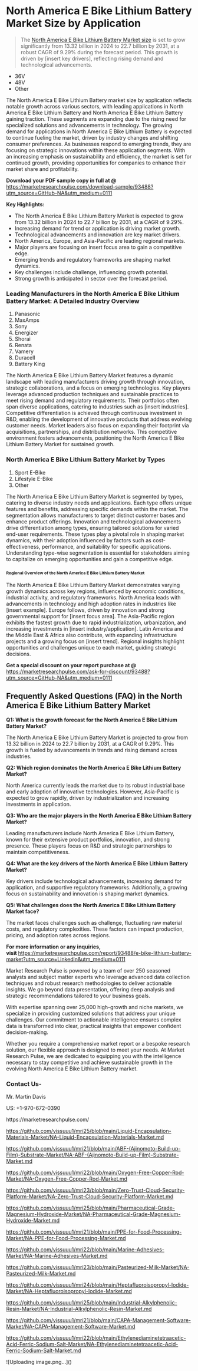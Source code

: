 <h1>North America E Bike Lithium Battery Market&nbsp;Size by Application</h1><blockquote><p>The <a href="https://marketresearchpulse.com/download-sample/93488?utm_source=GitHub-NA&amp;utm_medium=0111">North America E Bike Lithium Battery Market size</a> is set to grow significantly from 13.32 billion in 2024 to 22.7 billion by 2031, at a robust CAGR of 9.29% during the forecast period. This growth is driven by [insert key drivers], reflecting rising demand and technological advancements.</p></blockquote><ul><li>36V<li> 48V<li> Other</li></ul><p>The North America E Bike Lithium Battery market size by application reflects notable growth across various sectors, with leading applications in North America E Bike Lithium Battery and North America E Bike Lithium Battery gaining traction. These segments are expanding due to the rising need for specialized solutions and advancements in technology. The growing demand for applications in North America E Bike Lithium Battery is expected to continue fueling the market, driven by industry changes and shifting consumer preferences. As businesses respond to emerging trends, they are focusing on strategic innovations within these application segments. With an increasing emphasis on sustainability and efficiency, the market is set for continued growth, providing opportunities for companies to enhance their market share and profitability.</p><p><strong>Download your PDF sample copy in full at @ </strong><a href="https://marketresearchpulse.com/download-sample/93488?utm_source=GitHub-NA&amp;utm_medium=0111">https://marketresearchpulse.com/download-sample/93488?utm_source=GitHub-NA&amp;utm_medium=0111</a></p><p><strong>Key Highlights: </strong></p><ul><li>The North America E Bike Lithium Battery Market is expected to grow from 13.32 billion in 2024 to 22.7 billion by 2031, at a CAGR of 9.29%.</li><li>Increasing demand for trend or application is driving market growth.</li><li>Technological advancements and innovation are key market drivers.</li><li>North America, Europe, and Asia-Pacific are leading regional markets.</li><li>Major players are focusing on insert focus area to gain a competitive edge.</li><li>Emerging trends and regulatory frameworks are shaping market dynamics.</li><li>Key challenges include challenge, influencing growth potential.</li><li>Strong growth is anticipated in sector over the forecast period.</li></ul><h3>Leading Manufacturers in the North America E Bike Lithium Battery Market: A Detailed Industry Overview</h3><ol><li>Panasonic</li><li>MaxAmps</li><li>Sony</li><li>Energizer</li><li>Shorai</li><li>Renata</li><li>Vamery</li><li>Duracell</li><li>Battery King</li></ol><div class="flex max-w-full flex-col flex-grow"><div class="min-h-8 text-message flex w-full flex-col items-end gap-2 whitespace-normal break-words [.text-message+&amp;]:mt-5" dir="auto" data-message-author-role="assistant" data-message-id="fd8432e4-4910-450d-b182-61b7bfb0a01f" data-message-model-slug="gpt-4o"><div class="flex w-full flex-col gap-1 empty:hidden first:pt-[3px]"><div class="markdown prose w-full break-words dark:prose-invert light"><p>The North America E Bike Lithium Battery Market features a dynamic landscape with leading manufacturers driving growth through innovation, strategic collaborations, and a focus on emerging technologies. Key players leverage advanced production techniques and sustainable practices to meet rising demand and regulatory requirements. Their portfolios often span diverse applications, catering to industries such as [insert industries]. Competitive differentiation is achieved through continuous investment in R&amp;D, enabling the development of innovative products that address evolving customer needs. Market leaders also focus on expanding their footprint via acquisitions, partnerships, and distribution networks. This competitive environment fosters advancements, positioning the North America E Bike Lithium Battery Market for sustained growth.</p></div></div></div></div><h3>North America E Bike Lithium Battery Market by Types</h3><ol><li>Sport E-Bike<li> Lifestyle E-Bike<li> Other</li></ol><div class="flex max-w-full flex-col flex-grow"><div class="min-h-8 text-message flex w-full flex-col items-end gap-2 whitespace-normal break-words [.text-message+&amp;]:mt-5" dir="auto" data-message-author-role="assistant" data-message-id="084470be-0bb7-4664-bddf-5156b4f41249" data-message-model-slug="gpt-4o-mini"><div class="flex w-full flex-col gap-1 empty:hidden first:pt-[3px]"><div class="markdown prose w-full break-words dark:prose-invert light"><p>The North America E Bike Lithium Battery Market is segmented by types, catering to diverse industry needs and applications. Each type offers unique features and benefits, addressing specific demands within the market. The segmentation allows manufacturers to target distinct customer bases and enhance product offerings. Innovation and technological advancements drive differentiation among types, ensuring tailored solutions for varied end-user requirements. These types play a pivotal role in shaping market dynamics, with their adoption influenced by factors such as cost-effectiveness, performance, and suitability for specific applications. Understanding type-wise segmentation is essential for stakeholders aiming to capitalize on emerging opportunities and gain a competitive edge.</p></div></div></div></div><h3><span style="font-size: 11px;">Regional Overview of the North America E Bike Lithium Battery Market</span></h3><div class="flex max-w-full flex-col flex-grow"><div class="min-h-8 text-message flex w-full flex-col items-end gap-2 whitespace-normal break-words [.text-message+&amp;]:mt-5" dir="auto" data-message-author-role="assistant" data-message-id="e9038762-ce64-4e30-91c9-9bd413514231" data-message-model-slug="gpt-4o-mini"><div class="flex w-full flex-col gap-1 empty:hidden first:pt-[3px]"><div class="markdown prose w-full break-words dark:prose-invert light"><p>The North America E Bike Lithium Battery Market demonstrates varying growth dynamics across key regions, influenced by economic conditions, industrial activity, and regulatory frameworks. North America leads with advancements in technology and high adoption rates in industries like [insert example]. Europe follows, driven by innovation and strong governmental support for [insert focus area]. The Asia-Pacific region exhibits the fastest growth due to rapid industrialization, urbanization, and increasing investments in [insert industry/application]. Latin America and the Middle East &amp; Africa also contribute, with expanding infrastructure projects and a growing focus on [insert trend]. Regional insights highlight opportunities and challenges unique to each market, guiding strategic decisions.</p></div></div></div></div><p><strong>Get a special discount on your report purchase at @ </strong><a href="https://marketresearchpulse.com/ask-for-discount/93488?utm_source=GitHub-NA&amp;utm_medium=0111">https://marketresearchpulse.com/ask-for-discount/93488?utm_source=GitHub-NA&amp;utm_medium=0111</a></p><h2>Frequently Asked Questions (FAQ) in the North America E Bike Lithium Battery Market</h2><p><strong>Q1: What is the growth forecast for the North America E Bike Lithium Battery Market?</strong></p><p>The North America E Bike Lithium Battery Market is projected to grow from 13.32 billion in 2024 to 22.7 billion by 2031, at a CAGR of 9.29%. This growth is fueled by advancements in trends and rising demand across industries.</p><p><strong>Q2: Which region dominates the North America E Bike Lithium Battery Market?</strong></p><p>North America currently leads the market due to its robust industrial base and early adoption of innovative technologies. However, Asia-Pacific is expected to grow rapidly, driven by industrialization and increasing investments in application.</p><p><strong>Q3: Who are the major players in the North America E Bike Lithium Battery Market?</strong></p><p>Leading manufacturers include North America E Bike Lithium Battery, known for their extensive product portfolios, innovation, and strong presence. These players focus on R&amp;D and strategic partnerships to maintain competitiveness.</p><p><strong>Q4: What are the key drivers of the North America E Bike Lithium Battery Market?</strong></p><p>Key drivers include technological advancements, increasing demand for application, and supportive regulatory frameworks. Additionally, a growing focus on sustainability and innovation is shaping market dynamics.</p><p><strong>Q5: What challenges does the North America E Bike Lithium Battery Market face?</strong></p><p>The market faces challenges such as challenge, fluctuating raw material costs, and regulatory complexities. These factors can impact production, pricing, and adoption rates across regions.</p><p><strong>For more information or any inquiries, visit&nbsp;</strong><a href="https://marketresearchpulse.com/report/93488/e-bike-lithium-battery-market?utm_source=Linkedin&utm_medium=0111">https://marketresearchpulse.com/report/93488/e-bike-lithium-battery-market?utm_source=Linkedin&utm_medium=0111</a></p><p>Market Research Pulse is powered by a team of over 250 seasoned analysts and subject matter experts who leverage advanced data collection techniques and robust research methodologies to deliver actionable insights. We go beyond data presentation, offering deep analysis and strategic recommendations tailored to your business goals.</p><p>With expertise spanning over 25,000 high-growth and niche markets, we specialize in providing customized solutions that address your unique challenges. Our commitment to actionable intelligence ensures complex data is transformed into clear, practical insights that empower confident decision-making.</p><p>Whether you require a comprehensive market report or a bespoke research solution, our flexible approach is designed to meet your needs. At Market Research Pulse, we are dedicated to equipping you with the intelligence necessary to stay competitive and achieve sustainable growth in the evolving North America E Bike Lithium Battery market.</p><h3><strong>Contact Us-</strong></h3><p>Mr. Martin Davis</p><p>US: +1-970-672-0390</p><p>https://marketresearchpulse.com/</p><p><a href="https://github.com/vissuuu1/mri25/blob/main/Liquid-Encapsulation-Materials-Market/NA-Liquid-Encapsulation-Materials-Market.md">https://github.com/vissuuu1/mri25/blob/main/Liquid-Encapsulation-Materials-Market/NA-Liquid-Encapsulation-Materials-Market.md</a></p><p><a href="https://github.com/vissuuu1/mri21/blob/main/ABF-(Ajinomoto-Build-up-Film)-Substrate-Market/NA-ABF-(Ajinomoto-Build-up-Film)-Substrate-Market.md">https://github.com/vissuuu1/mri21/blob/main/ABF-(Ajinomoto-Build-up-Film)-Substrate-Market/NA-ABF-(Ajinomoto-Build-up-Film)-Substrate-Market.md</a></p><p><a href="https://github.com/vissuuu1/mri22/blob/main/Oxygen-Free-Copper-Rod-Market/NA-Oxygen-Free-Copper-Rod-Market.md">https://github.com/vissuuu1/mri22/blob/main/Oxygen-Free-Copper-Rod-Market/NA-Oxygen-Free-Copper-Rod-Market.md</a></p><p><a href="https://github.com/vissuuu1/mri23/blob/main/Zero-Trust-Cloud-Security-Platform-Market/NA-Zero-Trust-Cloud-Security-Platform-Market.md">https://github.com/vissuuu1/mri23/blob/main/Zero-Trust-Cloud-Security-Platform-Market/NA-Zero-Trust-Cloud-Security-Platform-Market.md</a></p><p><a href="https://github.com/vissuuu1/mri25/blob/main/Pharmaceutical-Grade-Magnesium-Hydroxide-Market/NA-Pharmaceutical-Grade-Magnesium-Hydroxide-Market.md">https://github.com/vissuuu1/mri25/blob/main/Pharmaceutical-Grade-Magnesium-Hydroxide-Market/NA-Pharmaceutical-Grade-Magnesium-Hydroxide-Market.md</a></p><p><a href="https://github.com/vissuuu1/mri21/blob/main/PPE-for-Food-Processing-Market/NA-PPE-for-Food-Processing-Market.md">https://github.com/vissuuu1/mri21/blob/main/PPE-for-Food-Processing-Market/NA-PPE-for-Food-Processing-Market.md</a></p><p><a href="https://github.com/vissuuu1/mri22/blob/main/Marine-Adhesives-Market/NA-Marine-Adhesives-Market.md">https://github.com/vissuuu1/mri22/blob/main/Marine-Adhesives-Market/NA-Marine-Adhesives-Market.md</a></p><p><a href="https://github.com/vissuuu1/mri23/blob/main/Pasteurized-Milk-Market/NA-Pasteurized-Milk-Market.md">https://github.com/vissuuu1/mri23/blob/main/Pasteurized-Milk-Market/NA-Pasteurized-Milk-Market.md</a></p><p><a href="https://github.com/vissuuu1/mri24/blob/main/Heptafluoroisopropyl-Iodide-Market/NA-Heptafluoroisopropyl-Iodide-Market.md">https://github.com/vissuuu1/mri24/blob/main/Heptafluoroisopropyl-Iodide-Market/NA-Heptafluoroisopropyl-Iodide-Market.md</a></p><p><a href="https://github.com/vissuuu1/mri25/blob/main/Industrial-Alkylphenolic-Resin-Market/NA-Industrial-Alkylphenolic-Resin-Market.md">https://github.com/vissuuu1/mri25/blob/main/Industrial-Alkylphenolic-Resin-Market/NA-Industrial-Alkylphenolic-Resin-Market.md</a></p><p><a href="https://github.com/vissuuu1/mri21/blob/main/CAPA-Management-Software-Market/NA-CAPA-Management-Software-Market.md">https://github.com/vissuuu1/mri21/blob/main/CAPA-Management-Software-Market/NA-CAPA-Management-Software-Market.md</a></p><p><a href="https://github.com/vissuuu1/mri22/blob/main/Ethylenediaminetetraacetic-Acid-Ferric-Sodium-Salt-Market/NA-Ethylenediaminetetraacetic-Acid-Ferric-Sodium-Salt-Market.md">https://github.com/vissuuu1/mri22/blob/main/Ethylenediaminetetraacetic-Acid-Ferric-Sodium-Salt-Market/NA-Ethylenediaminetetraacetic-Acid-Ferric-Sodium-Salt-Market.md</a></p>
![Uploading image.png…]()

